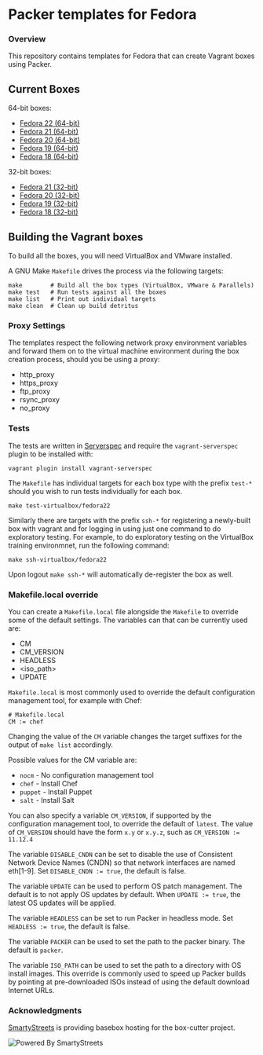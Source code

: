 # Packer templates for Fedora

### Overview

This repository contains templates for Fedora that can create Vagrant boxes
using Packer.

## Current Boxes

64-bit boxes:

* [Fedora 22 (64-bit)](https://atlas.hashicorp.com/boxcutter/boxes/fedora22)
* [Fedora 21 (64-bit)](https://atlas.hashicorp.com/boxcutter/boxes/fedora21)
* [Fedora 20 (64-bit)](https://atlas.hashicorp.com/boxcutter/boxes/fedora20)
* [Fedora 19 (64-bit)](https://atlas.hashicorp.com/boxcutter/boxes/fedora19)
* [Fedora 18 (64-bit)](https://atlas.hashicorp.com/boxcutter/boxes/fedora18)

32-bit boxes:

* [Fedora 21 (32-bit)](https://atlas.hashicorp.com/boxcutter/boxes/fedora21-i386)
* [Fedora 20 (32-bit)](https://atlas.hashicorp.com/boxcutter/boxes/fedora20-i386)
* [Fedora 19 (32-bit)](https://atlas.hashicorp.com/boxcutter/boxes/fedora19-i386)
* [Fedora 18 (32-bit)](https://atlas.hashicorp.com/boxcutter/boxes/fedora18-i386)


## Building the Vagrant boxes

To build all the boxes, you will need VirtualBox and VMware
installed.

A GNU Make `Makefile` drives the process via the following targets:

    make        # Build all the box types (VirtualBox, VMware & Parallels)
    make test   # Run tests against all the boxes
    make list   # Print out individual targets
    make clean  # Clean up build detritus

### Proxy Settings

The templates respect the following network proxy environment variables
and forward them on to the virtual machine environment during the box creation
process, should you be using a proxy:

* http_proxy
* https_proxy
* ftp_proxy
* rsync_proxy
* no_proxy
 
### Tests

The tests are written in [Serverspec](http://serverspec.org) and require the
`vagrant-serverspec` plugin to be installed with:

    vagrant plugin install vagrant-serverspec

The `Makefile` has individual targets for each box type with the prefix
`test-*` should you wish to run tests individually for each box.

    make test-virtualbox/fedora22
    
Similarly there are targets with the prefix `ssh-*` for registering a
newly-built box with vagrant and for logging in using just one command to
do exploratory testing.  For example, to do exploratory testing
on the VirtualBox training environmnet, run the following command:

    make ssh-virtualbox/fedora22

Upon logout `make ssh-*` will automatically de-register the box as well.

### Makefile.local override

You can create a `Makefile.local` file alongside the `Makefile` to override
some of the default settings.  The variables can that can be currently
used are:

* CM
* CM_VERSION
* HEADLESS
* \<iso_path\>
* UPDATE

`Makefile.local` is most commonly used to override the default configuration
management tool, for example with Chef:

    # Makefile.local
    CM := chef

Changing the value of the `CM` variable changes the target suffixes for
the output of `make list` accordingly.

Possible values for the CM variable are:

* `nocm` - No configuration management tool
* `chef` - Install Chef
* `puppet` - Install Puppet
* `salt`  - Install Salt

You can also specify a variable `CM_VERSION`, if supported by the
configuration management tool, to override the default of `latest`.
The value of `CM_VERSION` should have the form `x.y` or `x.y.z`,
such as `CM_VERSION := 11.12.4`

The variable `DISABLE_CNDN` can be set to disable the use of
Consistent Network Device Names (CNDN) so that network interfaces are
named eth[1-9].  Set `DISABLE_CNDN := true`, the default is false.

The variable `UPDATE` can be used to perform OS patch management.  The
default is to not apply OS updates by default.  When `UPDATE := true`,
the latest OS updates will be applied.

The variable `HEADLESS` can be set to run Packer in headless mode.
Set `HEADLESS := true`, the default is false.

The variable `PACKER` can be used to set the path to the packer binary.
The default is `packer`.

The variable `ISO_PATH` can be used to set the path to a directory with
OS install images.  This override is commonly used to speed up Packer
builds by pointing at pre-downloaded ISOs instead of using the default
download Internet URLs.

### Acknowledgments

[SmartyStreets](http://www.smartystreets.com) is providing basebox hosting for the box-cutter project.

![Powered By SmartyStreets](https://smartystreets.com/resources/images/smartystreets-flat.png)
